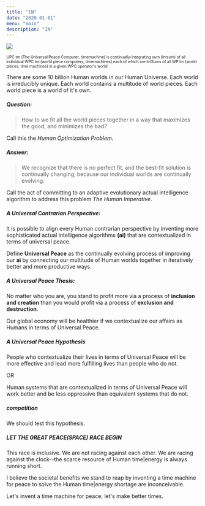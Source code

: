 ```yaml
---
title: "IN"
date: "2020-01-01"
menu: "main"
description: "IN"
---
```



<div class="figure" style="figure-size:small;">

![](/images/UPCtmPLAN.jpg)

<p class="caption" style="font-size:10px">UPC tm (The Universal Peace Computer, timemachine) is continually-integrating sum (Intsum) of all individual WPC tm (world piece computers, timemachines) each of which are IntSums of all WP tm (world pieces, time machines) in a given WPC operator's world</p>


</div>

There are some 10 billion Human worlds in our Human Universe. Each world is irreducibly unique. Each world contains a multitude of world pieces. Each world piece is a world of it's own.

##### **Question:**

> How to we fit all the world pieces together in a way that maximizes the good, and minimizes the bad?

Call this the _Human Optimization Problem_.

##### **Answer:**

> We recognize that there is no perfect fit, and the best-fit solution is continually changing, because our individual worlds are continually evolving.

Call the act of committing to an adaptive evolutionary actual intelligence algorithm to address this problem _The Human Imperative_.

##### **A Universal Contrarian Perspective:**

It is possible to align every Human contrarian perspective by inventing more sophisticated actual intelligence algorithms **(ai)** that are contextualized in terms of universal peace.

Define **Universal Peace** as the continually evolving process of improving our **ai** by connecting our multitude of Human worlds together in iteratively better and more productive ways.

##### **A Universal Peace Thesis:**

No matter who you are, you stand to profit more via a process of **inclusion and creation** than you would profit via a process of **exclusion and destruction**.

Our global economy will be healthier if we contextualize our affairs as Humans in terms of Universal Peace.

##### **A Universal Peace Hypothesis**

People who contextualize their lives in terms of Universal Peace will be more effective and lead more fulfilling lives than people who do not.

OR

Human systems that are contextualized in terms of Universal Peace will work better and be less oppressive than equivalent systems that do not.

##### **competition**

We should test this hypothesis.

##### **LET THE GREAT PEACE(SPACE) RACE BEGIN**

This race is inclusive. We are not racing against each other. We are racing against the clock--the scarce resource of Human time|energy is always running short.

I believe the societal benefits we stand to reap by inventing a time machine for peace to solve the Human time|energy shortage are inconceivable.

Let's invent a time machine for peace; let's make better times.

